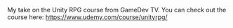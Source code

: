My take on the Unity RPG course from GameDev TV.
You can check out the course here: https://www.udemy.com/course/unityrpg/

